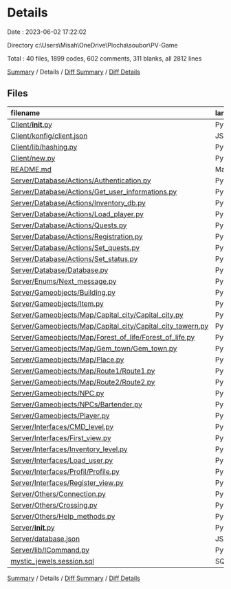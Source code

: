 # Details

Date : 2023-06-02 17:22:02

Directory c:\\Users\\Misah\\OneDrive\\Plocha\\soubor\\PV-Game

Total : 40 files,  1899 codes, 602 comments, 311 blanks, all 2812 lines

[Summary](results.md) / Details / [Diff Summary](diff.md) / [Diff Details](diff-details.md)

## Files
| filename | language | code | comment | blank | total |
| :--- | :--- | ---: | ---: | ---: | ---: |
| [Client/__init__.py](/Client/__init__.py) | Python | 119 | 1 | 14 | 134 |
| [Client/konfig/client.json](/Client/konfig/client.json) | JSON | 6 | 0 | 0 | 6 |
| [Client/lib/hashing.py](/Client/lib/hashing.py) | Python | 5 | 0 | 1 | 6 |
| [Client/new.py](/Client/new.py) | Python | 80 | 1 | 7 | 88 |
| [README.md](/README.md) | Markdown | 76 | 0 | 22 | 98 |
| [Server/Database/Actions/Authentication.py](/Server/Database/Actions/Authentication.py) | Python | 32 | 0 | 4 | 36 |
| [Server/Database/Actions/Get_user_informations.py](/Server/Database/Actions/Get_user_informations.py) | Python | 24 | 2 | 3 | 29 |
| [Server/Database/Actions/Inventory_db.py](/Server/Database/Actions/Inventory_db.py) | Python | 48 | 6 | 7 | 61 |
| [Server/Database/Actions/Load_player.py](/Server/Database/Actions/Load_player.py) | Python | 24 | 7 | 3 | 34 |
| [Server/Database/Actions/Quests.py](/Server/Database/Actions/Quests.py) | Python | 10 | 4 | 1 | 15 |
| [Server/Database/Actions/Registration.py](/Server/Database/Actions/Registration.py) | Python | 35 | 0 | 5 | 40 |
| [Server/Database/Actions/Set_quests.py](/Server/Database/Actions/Set_quests.py) | Python | 8 | 1 | 1 | 10 |
| [Server/Database/Actions/Set_status.py](/Server/Database/Actions/Set_status.py) | Python | 30 | 0 | 4 | 34 |
| [Server/Database/Database.py](/Server/Database/Database.py) | Python | 11 | 0 | 2 | 13 |
| [Server/Enums/Next_message.py](/Server/Enums/Next_message.py) | Python | 6 | 3 | 2 | 11 |
| [Server/Gameobjects/Building.py](/Server/Gameobjects/Building.py) | Python | 111 | 58 | 26 | 195 |
| [Server/Gameobjects/Item.py](/Server/Gameobjects/Item.py) | Python | 14 | 32 | 4 | 50 |
| [Server/Gameobjects/Map/Capital_city/Capital_city.py](/Server/Gameobjects/Map/Capital_city/Capital_city.py) | Python | 57 | 3 | 10 | 70 |
| [Server/Gameobjects/Map/Capital_city/Capital_city_tawern.py](/Server/Gameobjects/Map/Capital_city/Capital_city_tawern.py) | Python | 18 | 0 | 4 | 22 |
| [Server/Gameobjects/Map/Forest_of_life/Forest_of_life.py](/Server/Gameobjects/Map/Forest_of_life/Forest_of_life.py) | Python | 25 | 0 | 3 | 28 |
| [Server/Gameobjects/Map/Gem_town/Gem_town.py](/Server/Gameobjects/Map/Gem_town/Gem_town.py) | Python | 19 | 0 | 2 | 21 |
| [Server/Gameobjects/Map/Place.py](/Server/Gameobjects/Map/Place.py) | Python | 145 | 0 | 31 | 176 |
| [Server/Gameobjects/Map/Route1/Route1.py](/Server/Gameobjects/Map/Route1/Route1.py) | Python | 21 | 0 | 3 | 24 |
| [Server/Gameobjects/Map/Route2/Route2.py](/Server/Gameobjects/Map/Route2/Route2.py) | Python | 20 | 0 | 2 | 22 |
| [Server/Gameobjects/NPC.py](/Server/Gameobjects/NPC.py) | Python | 10 | 14 | 2 | 26 |
| [Server/Gameobjects/NPCs/Bartender.py](/Server/Gameobjects/NPCs/Bartender.py) | Python | 84 | 0 | 12 | 96 |
| [Server/Gameobjects/Player.py](/Server/Gameobjects/Player.py) | Python | 97 | 79 | 9 | 185 |
| [Server/Interfaces/CMD_level.py](/Server/Interfaces/CMD_level.py) | Python | 29 | 26 | 9 | 64 |
| [Server/Interfaces/First_view.py](/Server/Interfaces/First_view.py) | Python | 87 | 57 | 19 | 163 |
| [Server/Interfaces/Inventory_level.py](/Server/Interfaces/Inventory_level.py) | Python | 232 | 74 | 29 | 335 |
| [Server/Interfaces/Load_user.py](/Server/Interfaces/Load_user.py) | Python | 31 | 11 | 2 | 44 |
| [Server/Interfaces/Profil/Profile.py](/Server/Interfaces/Profil/Profile.py) | Python | 71 | 36 | 15 | 122 |
| [Server/Interfaces/Register_view.py](/Server/Interfaces/Register_view.py) | Python | 166 | 55 | 27 | 248 |
| [Server/Others/Connection.py](/Server/Others/Connection.py) | Python | 50 | 42 | 9 | 101 |
| [Server/Others/Crossing.py](/Server/Others/Crossing.py) | Python | 16 | 40 | 5 | 61 |
| [Server/Others/Help_methods.py](/Server/Others/Help_methods.py) | Python | 8 | 27 | 1 | 36 |
| [Server/__init__.py](/Server/__init__.py) | Python | 63 | 12 | 10 | 85 |
| [Server/database.json](/Server/database.json) | JSON | 5 | 0 | 0 | 5 |
| [Server/lib/ICommand.py](/Server/lib/ICommand.py) | Python | 5 | 11 | 1 | 17 |
| [mystic_jewels.session.sql](/mystic_jewels.session.sql) | SQL | 1 | 0 | 0 | 1 |

[Summary](results.md) / Details / [Diff Summary](diff.md) / [Diff Details](diff-details.md)
